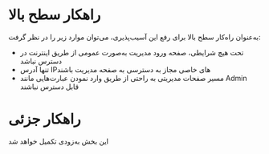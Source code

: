 # راهکار سطح بالا
به‌عنوان راه‌کار سطح بالا برای رفع این آسیب‌پذیری، می‌توان موارد زیر را در نظر گرفت:
* تحت هیچ شرایطی، صفحه ورود مدیریت به‌صورت عمومی از طریق اینترنت در دسترس نباشد
* تنها آدرس IPهای خاصی مجاز به دسترسی به صفحه مدیریت باشند
* مسیر صفحات مدیریتی به راحتی از طریق وارد نمودن عبارت‌هایی مانند Admin قابل دسترس نباشند
# راهکار جزئی
این بخش به‌زودی تکمیل خواهد شد